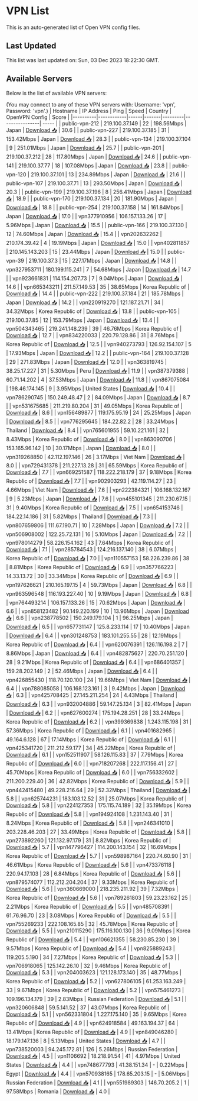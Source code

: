 # VPN List

This is an auto-generated list of Open VPN config files.

## Last Updated

This list was last updated on: Sun, 03 Dec 2023 18:22:30 GMT.

## Available Servers

Below is the list of available VPN servers:

(You may connect to any of these VPN servers with: Username: 'vpn', Password: 'vpn'.)
| Hostname | IP Address | Ping | Speed | Country | OpenVPN Config | Score |
|----------|------------|------|-------|---------|----------------| ----- |
| public-vpn-212 | 219.100.37.149 | 22 | 198.56Mbps | Japan | [Download 📥](./configs/server_0_JP.ovpn) | 30.6 |
| public-vpn-227 | 219.100.37.185 | 31 | 153.42Mbps | Japan | [Download 📥](./configs/server_1_JP.ovpn) | 28.3 |
| public-vpn-134 | 219.100.37.104 | 9 | 251.01Mbps | Japan | [Download 📥](./configs/server_2_JP.ovpn) | 25.7 |
| public-vpn-201 | 219.100.37.212 | 28 | 117.80Mbps | Japan | [Download 📥](./configs/server_3_JP.ovpn) | 24.6 |
| public-vpn-141 | 219.100.37.77 | 18 | 107.08Mbps | Japan | [Download 📥](./configs/server_4_JP.ovpn) | 23.8 |
| public-vpn-120 | 219.100.37.101 | 13 | 234.89Mbps | Japan | [Download 📥](./configs/server_5_JP.ovpn) | 21.6 |
| public-vpn-107 | 219.100.37.71 | 13 | 293.50Mbps | Japan | [Download 📥](./configs/server_6_JP.ovpn) | 20.3 |
| public-vpn-199 | 219.100.37.196 | 8 | 256.41Mbps | Japan | [Download 📥](./configs/server_7_JP.ovpn) | 18.9 |
| public-vpn-170 | 219.100.37.134 | 20 | 181.90Mbps | Japan | [Download 📥](./configs/server_8_JP.ovpn) | 18.8 |
| public-vpn-254 | 219.100.37.158 | 14 | 161.84Mbps | Japan | [Download 📥](./configs/server_9_JP.ovpn) | 17.0 |
| vpn377910956 | 106.157.133.26 | 17 | 5.96Mbps | Japan | [Download 📥](./configs/server_10_JP.ovpn) | 15.5 |
| public-vpn-166 | 219.100.37.130 | 12 | 74.60Mbps | Japan | [Download 📥](./configs/server_11_JP.ovpn) | 15.4 |
| vpn202632262 | 210.174.39.42 | 4 | 19.19Mbps | Japan | [Download 📥](./configs/server_12_JP.ovpn) | 15.0 |
| vpn402811857 | 210.145.143.203 | 15 | 23.44Mbps | Japan | [Download 📥](./configs/server_13_JP.ovpn) | 15.0 |
| public-vpn-39 | 219.100.37.3 | 15 | 227.17Mbps | Japan | [Download 📥](./configs/server_14_JP.ovpn) | 14.8 |
| vpn327953711 | 180.199.115.241 | 7 | 54.68Mbps | Japan | [Download 📥](./configs/server_15_JP.ovpn) | 14.7 |
| vpn923661831 | 114.154.207.73 | 7 | 9.04Mbps | Japan | [Download 📥](./configs/server_16_JP.ovpn) | 14.6 |
| vpn665343211 | 211.57.149.53 | 35 | 38.65Mbps | Korea Republic of | [Download 📥](./configs/server_17_KR.ovpn) | 14.4 |
| public-vpn-222 | 219.100.37.184 | 21 | 185.78Mbps | Japan | [Download 📥](./configs/server_18_JP.ovpn) | 14.2 |
| vpn220919270 | 121.187.21.71 | 34 | 34.32Mbps | Korea Republic of | [Download 📥](./configs/server_19_KR.ovpn) | 13.8 |
| public-vpn-105 | 219.100.37.85 | 12 | 153.79Mbps | Japan | [Download 📥](./configs/server_20_JP.ovpn) | 13.4 |
| vpn504343465 | 219.241.148.239 | 39 | 46.76Mbps | Korea Republic of | [Download 📥](./configs/server_21_KR.ovpn) | 12.7 |
| vpn834220033 | 220.79.128.86 | 31 | 8.76Mbps | Korea Republic of | [Download 📥](./configs/server_22_KR.ovpn) | 12.5 |
| vpn940273793 | 126.92.154.107 | 5 | 17.93Mbps | Japan | [Download 📥](./configs/server_23_JP.ovpn) | 12.2 |
| public-vpn-164 | 219.100.37.128 | 29 | 271.83Mbps | Japan | [Download 📥](./configs/server_24_JP.ovpn) | 12.0 |
| vpn363819745 | 38.25.17.227 | 31 | 5.30Mbps | Peru | [Download 📥](./configs/server_25_PE.ovpn) | 11.9 |
| vpn387379388 | 60.71.14.202 | 4 | 37.53Mbps | Japan | [Download 📥](./configs/server_26_JP.ovpn) | 11.8 |
| vpn867075084 | 198.46.174.145 | 9 | 3.95Mbps | United States | [Download 📥](./configs/server_27_US.ovpn) | 10.4 |
| vpn786290745 | 150.249.48.47 | 2 | 84.09Mbps | Japan | [Download 📥](./configs/server_28_JP.ovpn) | 8.7 |
| vpn531675685 | 211.219.80.204 | 31 | 49.05Mbps | Korea Republic of | [Download 📥](./configs/server_29_KR.ovpn) | 8.6 |
| vpn156489877 | 119.175.95.19 | 24 | 25.25Mbps | Japan | [Download 📥](./configs/server_30_JP.ovpn) | 8.5 |
| vpn776295645 | 184.22.82.2 | 28 | 33.24Mbps | Thailand | [Download 📥](./configs/server_31_TH.ovpn) | 8.4 |
| vpn765601955 | 59.10.221.161 | 32 | 8.43Mbps | Korea Republic of | [Download 📥](./configs/server_32_KR.ovpn) | 8.0 |
| vpn863090706 | 153.165.96.142 | 10 | 30.17Mbps | Japan | [Download 📥](./configs/server_33_JP.ovpn) | 8.0 |
| vpn319268850 | 42.112.197.146 | 26 | 3.17Mbps | Viet Nam | [Download 📥](./configs/server_34_VN.ovpn) | 8.0 |
| vpn729431378 | 211.227.13.28 | 31 | 65.59Mbps | Korea Republic of | [Download 📥](./configs/server_35_KR.ovpn) | 7.7 |
| vpn669251587 | 118.222.218.179 | 37 | 9.18Mbps | Korea Republic of | [Download 📥](./configs/server_36_KR.ovpn) | 7.7 |
| vpn902903293 | 42.119.114.27 | 23 | 4.66Mbps | Viet Nam | [Download 📥](./configs/server_37_VN.ovpn) | 7.6 |
| vpn222384321 | 106.168.132.167 | 9 | 5.23Mbps | Japan | [Download 📥](./configs/server_38_JP.ovpn) | 7.6 |
| vpn455101345 | 211.230.67.15 | 31 | 9.40Mbps | Korea Republic of | [Download 📥](./configs/server_39_KR.ovpn) | 7.5 |
| vpn654153746 | 184.22.14.186 | 31 | 5.82Mbps | Thailand | [Download 📥](./configs/server_40_TH.ovpn) | 7.3 |
| vpn807659806 | 111.67.190.71 | 10 | 7.28Mbps | Japan | [Download 📥](./configs/server_41_JP.ovpn) | 7.2 |
| vpn506908002 | 122.25.72.131 | 16 | 5.10Mbps | Japan | [Download 📥](./configs/server_42_JP.ovpn) | 7.2 |
| vpn978014279 | 58.226.154.162 | 43 | 7.64Mbps | Korea Republic of | [Download 📥](./configs/server_43_KR.ovpn) | 7.1 |
| vpn285784543 | 124.216.137.140 | 38 | 6.07Mbps | Korea Republic of | [Download 📥](./configs/server_44_KR.ovpn) | 7.0 |
| vpn110557153 | 58.226.239.86 | 38 | 8.81Mbps | Korea Republic of | [Download 📥](./configs/server_45_KR.ovpn) | 6.9 |
| vpn357766223 | 14.33.13.72 | 30 | 33.34Mbps | Korea Republic of | [Download 📥](./configs/server_46_KR.ovpn) | 6.9 |
| vpn197626621 | 210.165.197.15 | 4 | 59.73Mbps | Japan | [Download 📥](./configs/server_47_JP.ovpn) | 6.8 |
| vpn963596548 | 116.193.227.40 | 10 | 9.19Mbps | Japan | [Download 📥](./configs/server_48_JP.ovpn) | 6.8 |
| vpn764493214 | 106.157.133.26 | 15 | 70.62Mbps | Japan | [Download 📥](./configs/server_49_JP.ovpn) | 6.6 |
| vpn858123482 | 90.149.220.199 | 10 | 13.96Mbps | Japan | [Download 📥](./configs/server_50_JP.ovpn) | 6.6 |
| vpn238778502 | 150.249.179.104 | 1 | 96.25Mbps | Japan | [Download 📥](./configs/server_51_JP.ovpn) | 6.5 |
| vpn657731147 | 125.8.233.114 | 17 | 10.40Mbps | Japan | [Download 📥](./configs/server_52_JP.ovpn) | 6.4 |
| vpn301248753 | 183.101.255.55 | 28 | 12.19Mbps | Korea Republic of | [Download 📥](./configs/server_53_KR.ovpn) | 6.4 |
| vpn620076391 | 126.116.198.2 | 7 | 8.86Mbps | Japan | [Download 📥](./configs/server_54_JP.ovpn) | 6.4 |
| vpn482875627 | 220.70.251.120 | 28 | 9.21Mbps | Korea Republic of | [Download 📥](./configs/server_55_KR.ovpn) | 6.4 |
| vpn686401357 | 159.28.202.149 | 2 | 52.46Mbps | Japan | [Download 📥](./configs/server_56_JP.ovpn) | 6.4 |
| vpn426855430 | 118.70.120.100 | 24 | 19.66Mbps | Viet Nam | [Download 📥](./configs/server_57_VN.ovpn) | 6.4 |
| vpn788085058 | 106.168.123.161 | 3 | 9.42Mbps | Japan | [Download 📥](./configs/server_58_JP.ovpn) | 6.3 |
| vpn425708425 | 27.145.211.254 | 24 | 4.43Mbps | Thailand | [Download 📥](./configs/server_59_TH.ovpn) | 6.3 |
| vpn932004886 | 59.147.25.134 | 3 | 82.41Mbps | Japan | [Download 📥](./configs/server_60_JP.ovpn) | 6.2 |
| vpn627600274 | 175.194.28.251 | 28 | 33.24Mbps | Korea Republic of | [Download 📥](./configs/server_61_KR.ovpn) | 6.2 |
| vpn399369838 | 1.243.115.198 | 31 | 57.36Mbps | Korea Republic of | [Download 📥](./configs/server_62_KR.ovpn) | 6.1 |
| vpn401682965 | 49.164.6.128 | 67 | 17.14Mbps | Korea Republic of | [Download 📥](./configs/server_63_KR.ovpn) | 6.1 |
| vpn425341720 | 211.212.59.177 | 34 | 45.22Mbps | Korea Republic of | [Download 📥](./configs/server_64_KR.ovpn) | 6.1 |
| vpn152511907 | 58.126.115.83 | 37 | 7.79Mbps | Korea Republic of | [Download 📥](./configs/server_65_KR.ovpn) | 6.0 |
| vpn718207268 | 222.117.156.41 | 27 | 45.70Mbps | Korea Republic of | [Download 📥](./configs/server_66_KR.ovpn) | 6.0 |
| vpn756332602 | 211.200.229.40 | 36 | 42.82Mbps | Korea Republic of | [Download 📥](./configs/server_67_KR.ovpn) | 5.9 |
| vpn442415480 | 49.228.216.64 | 29 | 52.32Mbps | Thailand | [Download 📥](./configs/server_68_TH.ovpn) | 5.8 |
| vpn625744231 | 183.103.12.52 | 31 | 25.07Mbps | Korea Republic of | [Download 📥](./configs/server_69_KR.ovpn) | 5.8 |
| vpn224127353 | 175.115.74.189 | 32 | 35.19Mbps | Korea Republic of | [Download 📥](./configs/server_70_KR.ovpn) | 5.8 |
| vpn194924108 | 1.231.143.40 | 31 | 8.24Mbps | Korea Republic of | [Download 📥](./configs/server_71_KR.ovpn) | 5.8 |
| vpn246341010 | 203.228.46.203 | 27 | 33.49Mbps | Korea Republic of | [Download 📥](./configs/server_72_KR.ovpn) | 5.8 |
| vpn273892260 | 121.132.97.179 | 31 | 8.82Mbps | Korea Republic of | [Download 📥](./configs/server_73_KR.ovpn) | 5.7 |
| vpn147796427 | 114.200.143.154 | 32 | 16.69Mbps | Korea Republic of | [Download 📥](./configs/server_74_KR.ovpn) | 5.7 |
| vpn598987164 | 220.74.60.90 | 31 | 46.61Mbps | Korea Republic of | [Download 📥](./configs/server_75_KR.ovpn) | 5.6 |
| vpn473376118 | 220.94.17.103 | 28 | 6.84Mbps | Korea Republic of | [Download 📥](./configs/server_76_KR.ovpn) | 5.6 |
| vpn879574077 | 112.212.204.204 | 37 | 9.33Mbps | Korea Republic of | [Download 📥](./configs/server_77_KR.ovpn) | 5.6 |
| vpn360669000 | 218.235.211.92 | 39 | 7.32Mbps | Korea Republic of | [Download 📥](./configs/server_78_KR.ovpn) | 5.6 |
| vpn789261803 | 59.23.23.162 | 25 | 2.21Mbps | Korea Republic of | [Download 📥](./configs/server_79_KR.ovpn) | 5.5 |
| vpn485708391 | 61.76.96.70 | 23 | 3.08Mbps | Korea Republic of | [Download 📥](./configs/server_80_KR.ovpn) | 5.5 |
| vpn755269233 | 222.108.165.85 | 32 | 45.78Mbps | Korea Republic of | [Download 📥](./configs/server_81_KR.ovpn) | 5.5 |
| vpn210115290 | 175.116.100.130 | 36 | 9.09Mbps | Korea Republic of | [Download 📥](./configs/server_82_KR.ovpn) | 5.4 |
| vpn106621355 | 58.230.85.230 | 39 | 9.57Mbps | Korea Republic of | [Download 📥](./configs/server_83_KR.ovpn) | 5.4 |
| vpn825889243 | 119.205.5.190 | 34 | 7.27Mbps | Korea Republic of | [Download 📥](./configs/server_84_KR.ovpn) | 5.3 |
| vpn706918065 | 125.142.26.10 | 32 | 9.46Mbps | Korea Republic of | [Download 📥](./configs/server_85_KR.ovpn) | 5.3 |
| vpn204003623 | 121.128.173.140 | 35 | 48.77Mbps | Korea Republic of | [Download 📥](./configs/server_86_KR.ovpn) | 5.2 |
| vpn627806105 | 61.253.163.249 | 33 | 9.67Mbps | Korea Republic of | [Download 📥](./configs/server_87_KR.ovpn) | 5.2 |
| vpn575461273 | 109.196.134.179 | 39 | 2.83Mbps | Russian Federation | [Download 📥](./configs/server_88_RU.ovpn) | 5.1 |
| vpn320606848 | 59.5.141.52 | 37 | 43.07Mbps | Korea Republic of | [Download 📥](./configs/server_89_KR.ovpn) | 5.1 |
| vpn562331804 | 1.227.175.140 | 35 | 9.65Mbps | Korea Republic of | [Download 📥](./configs/server_90_KR.ovpn) | 4.9 |
| vpn624918584 | 49.163.194.37 | 64 | 13.41Mbps | Korea Republic of | [Download 📥](./configs/server_91_KR.ovpn) | 4.9 |
| vpn849046280 | 18.179.147.136 | 8 | 5.13Mbps | United States | [Download 📥](./configs/server_92_US.ovpn) | 4.7 |
| vpn738520003 | 94.245.172.81 | 126 | 5.26Mbps | Russian Federation | [Download 📥](./configs/server_93_RU.ovpn) | 4.5 |
| vpn1106692 | 18.218.91.54 | 41 | 4.97Mbps | United States | [Download 📥](./configs/server_94_US.ovpn) | 4.4 |
| vpn748677793 | 41.38.151.34 | - | 0.22Mbps | Egypt | [Download 📥](./configs/server_95_EG.ovpn) | 4.4 |
| vpn570938165 | 178.65.203.15 | - | 5.06Mbps | Russian Federation | [Download 📥](./configs/server_96_RU.ovpn) | 4.1 |
| vpn551989303 | 146.70.205.2 | 1 | 97.58Mbps | Romania | [Download 📥](./configs/server_97_RO.ovpn) | 4.0 |
